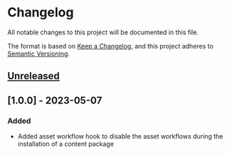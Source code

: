 # Changelog

All notable changes to this project will be documented in this file.

The format is based on [Keep a Changelog](https://keepachangelog.com/en/1.0.0/),
and this project adheres to [Semantic Versioning](https://semver.org/spec/v2.0.0.html).

## [Unreleased]

## [1.0.0] - 2023-05-07

### Added

-   Added asset workflow hook to disable the asset workflows during the installation of a content package

[Unreleased]: https://github.com/orbinson/be.orbinson.aem.sdk-dev-tools/compare/develop...HEAD
